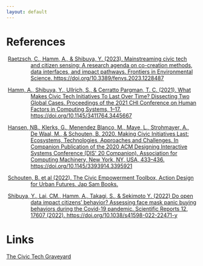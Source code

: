 ```yaml
---
layout: default
---
```


# References

<div style="padding-left: 64px; text-indent: -60px;">

<p><a href="https://doi.org/10.3389/fenvs.2023.1228487" target="_blank">Raetzsch, C., Hamm, A., & Shibuya, Y. (2023). Mainstreaming civic tech and citizen sensing: A research agenda on co-creation methods, data interfaces, and impact pathways. Frontiers in Environmental Science. https://doi.org/10.3389/fenvs.2023.1228487
</a></p>


<p><a href="https://dl.acm.org/doi/10.1145/3411764.3445667" target="_blank">Hamm, A., Shibuya, Y., Ullrich, S., & Cerratto Pargman, T. C. (2021). What Makes Civic Tech Initiatives To Last Over Time? Dissecting Two Global Cases. Proceedings of the 2021 CHI Conference on Human Factors in Computing Systems, 1–17. https://doi.org/10.1145/3411764.3445667</a></p>

<p><a href="https://doi.org/10.1145/3393914.3395921" target="_blank">Hansen, NB., Klerks, G., Menendez Blanco, M., Maye, L., Strohmayer, A., De Waal, M., & Schouten, B. 2020. Making Civic Initiatives Last: Ecosystems, Technologies, Approaches and Challenges. In Companion Publication of the 2020 ACM Designing Interactive Systems Conference (DIS' 20 Companion). Association for Computing Machinery, New York, NY, USA, 433–436. https://doi.org/10.1145/3393914.3395921</a></p>

<p><a href="https://www.ribabooks.com/The-Civic-Empowerment-Toolbox-Action-Design-for-Urban-Futures_9789492852717" target="_blank">Schouten, B. et al (2022). The Civic Empowerment Toolbox, Action Design for Urban Futures. Jap Sam Books.</a></p>

<p><a href="https://www.nature.com/articles/s41598-022-22471-y" target="_blank">Shibuya, Y., Lai, CM., Hamm, A., Takagi, S., & Sekimoto Y. (2022) Do open data impact citizens’ behavior? Assessing face mask panic buying behaviors during the Covid-19 pandemic. Scientific Reports 12, 17607 (2022). https://doi.org/10.1038/s41598-022-22471-y</a></p>

</div>

# Links
<p><a href="https://civictech.guide/graveyard/" target="_blank">The Civic Tech Graveyard</a></p>

